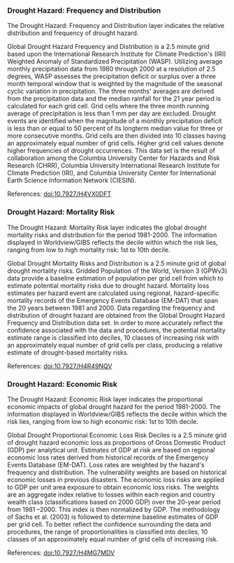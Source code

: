 ### Drought Hazard: Frequency and Distribution
The Drought Hazard: Frequency and Distribution layer indicates the relative distribution and frequency of drought hazard.

Global Drought Hazard Frequency and Distribution is a 2.5 minute grid based upon the International Research Institute for Climate Prediction's (IRI) Weighted Anomaly of Standardized Precipitation (WASP). Utilizing average monthly precipitation data from 1980 through 2000 at a resolution of 2.5 degrees, WASP assesses the precipitation deficit or surplus over a three month temporal window that is weighted by the magnitude of the seasonal cyclic variation in precipitation. The three months' averages are derived from the precipitation data and the median rainfall for the 21 year period is calculated for each grid cell. Grid cells where the three month running average of precipitation is less than 1 mm per day are excluded. Drought events are identified when the magnitude of a monthly precipitation deficit is less than or equal to 50 percent of its longterm median value for three or more consecutive months. Grid cells are then divided into 10 classes having an approximately equal number of grid cells. Higher grid cell values denote higher frequencies of drought occurrences. This data set is the result of collaboration among the Columbia University Center for Hazards and Risk Research (CHRR), Columbia University International Research Institute for Climate Prediction (IRI), and Columbia University Center for International Earth Science Information Network (CIESIN).

References: [doi:10.7927/H4VX0DFT](https://dx.doi.org/10.7927/H4VX0DFT)

### Drought Hazard: Mortality Risk
The Drought Hazard: Mortality Risk layer indicates the global drought mortality risks and distribution  for the period 1981-2000. The information displayed in Worldview/GIBS reflects the decile within which the risk lies, ranging from low to high mortality risk: 1st to 10th decile.

Global Drought Mortality Risks and Distribution is a 2.5 minute grid of global drought mortality risks. Gridded Population of the World, Version 3 (GPWv3) data provide a baseline estimation of population per grid cell from which to estimate potential mortality risks due to drought hazard. Mortality loss estimates per hazard event are calculated using regional, hazard-specific mortality records of the Emergency Events Database (EM-DAT) that span the 20 years between 1981 and 2000. Data regarding the frequency and distribution of drought hazard are obtained from the Global Drought Hazard Frequency and Distribution data set. In order to more accurately reflect the confidence associated with the data and procedures, the potential mortality estimate range is classified into deciles, 10 classes of increasing risk with an approximately equal number of grid cells per class, producing a relative estimate of drought-based mortality risks.

References: [doi:10.7927/H4R49NQV](https://doi.org/10.7927/H4R49NQV)

### Drought Hazard: Economic Risk
The Drought Hazard: Economic Risk layer indicates the proportional economic impacts of global drought hazard for the period 1981-2000. The information displayed in Worldview/GIBS reflects the decile within which the risk lies, ranging from low to high economic risk: 1st to 10th decile.

Global Drought Proportional Economic Loss Risk Deciles is a 2.5 minute grid of drought hazard economic loss as proportions of Gross Domestic Product (GDP) per analytical unit. Estimates of GDP at risk are based on regional economic loss rates derived from historical records of the Emergency Events Database (EM-DAT). Loss rates are weighted by the hazard's frequency and distribution. The vulnerability weights are based on historical economic losses in previous disasters. The economic loss risks are applied to GDP per unit area exposure to obtain economic loss risks. The weights are an aggregate index relative to losses within each region and country wealth class (classifications based on 2000 GDP) over the 20-year period from 1981 –2000. This index is then normalized by GDP. The methodology of Sachs et al. (2003) is followed to determine baseline estimates of GDP per grid cell. To better reflect the confidence surrounding the data and procedures, the range of proportionalities is classified into deciles, 10 classes of an approximately equal number of grid cells of increasing risk.

References: [doi:10.7927/H4MG7MDV](https://doi.org/10.7927/H4MG7MDV)
